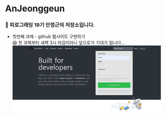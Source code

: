 # AnJeonggeun

### 👋 피로그래밍 19기 안정근의 저장소입니다.

- 첫번째 과제 - github 웹사이트 구현하기  
  😱 첫 과제부터 새벽 3시 마감이라니 앞으로가 기대가 됩니다...
  ![첫번째 과제](assignment1.png)
